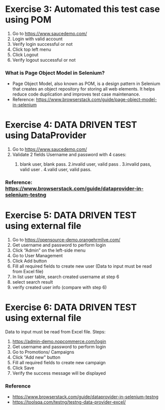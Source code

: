 
# Exercise 3: Automated this test case using POM
1. Go to https://www.saucedemo.com/
2. Login with valid account
3. Verify login successful or not
4. Click top left menu
5. Click Logout
6. Verify logout successful or not

### What is Page Object Model in Selenium?
 - Page Object Model, also known as POM, is a design pattern in Selenium that creates an object repository for storing all web elements. 
It helps reduce code duplication and improves test case maintenance.
 - Reference: https://www.browserstack.com/guide/page-object-model-in-selenium
 
# Exercise 4: DATA DRIVEN TEST using DataProvider
1. Go to https://www.saucedemo.com/
2. Validate 2 fields Username and password with 4 cases:<space><space>
	 1. blank user, blank pass.		 <space><space>
	 2.invalid user, valid pass	.	<space><space> 
	 3.invalid pass, valid user	.<space><space> 
	 4.valid user, valid pass.

### Reference: https://www.browserstack.com/guide/dataprovider-in-selenium-testng
	 
# Exercise 5: DATA DRIVEN TEST using external file
1.	Go to https://opensource-demo.orangehrmlive.com/
2.	Get username and password to perform login
3.	Click “Admin” on the left-side menu
4.	Go to User Management
5.	Click Add button
6.	Fill all required fields to create new user (Data to input must be read from Excel file)
7.	In list user table, search created username at step 6
8.	select search result
9.	verify created user info (compare with step 6)

# Exercise 6: DATA DRIVEN TEST using external file 
Data to input must be read from Excel file.
Steps:
1. https://admin-demo.nopcommerce.com/login
2. Get username and password to perform login
3. Go to Promotions/ Campaigns
4. Click "Add new" button
5. Fill all required fields to create new campaign
6. Click Save
7. Verify the success message will be displayed
### Reference
   + https://www.browserstack.com/guide/dataprovider-in-selenium-testng
   + https://toolsqa.com/testng/testng-data-provider-excel/


